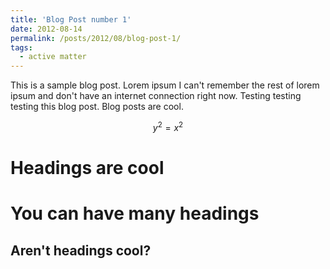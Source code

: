 ```yaml
---
title: 'Blog Post number 1'
date: 2012-08-14
permalink: /posts/2012/08/blog-post-1/
tags:
  - active matter
---
```


This is a sample blog post. Lorem ipsum I can't remember the rest of lorem ipsum and don't have an internet connection right now. Testing testing testing this blog post. Blog posts are cool.

$$ y^2 = x^2 $$

Headings are cool
======

You can have many headings
======

Aren't headings cool?
------
